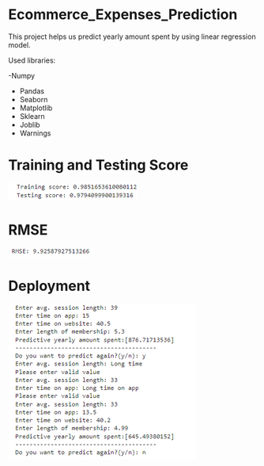 # Ecommerce_Expenses_Prediction
This project helps us predict yearly amount spent by using linear regression model.

Used libraries:

-Numpy
- Pandas
- Seaborn
- Matplotlib
- Sklearn
- Joblib
- Warnings

# Training and Testing Score
<img src="Images/Scores.png" alt="Training and Testing Score">

# RMSE
<img src="Images/RMSE.png" alt="RMSE">

# Deployment
<img src="Images/Deployment.png" alt="Deployment">



